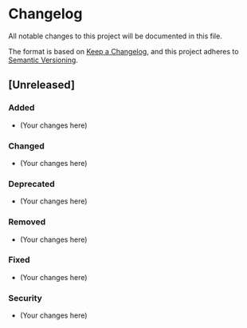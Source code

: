 # Changelog

All notable changes to this project will be documented in this file.

The format is based on [Keep a Changelog](https://keepachangelog.com/en/1.0.0/),
and this project adheres to [Semantic Versioning](https://semver.org/spec/v2.0.0.html).

## [Unreleased]

### Added

- (Your changes here)

### Changed

- (Your changes here)

### Deprecated

- (Your changes here)

### Removed

- (Your changes here)

### Fixed

- (Your changes here)

### Security

- (Your changes here)
